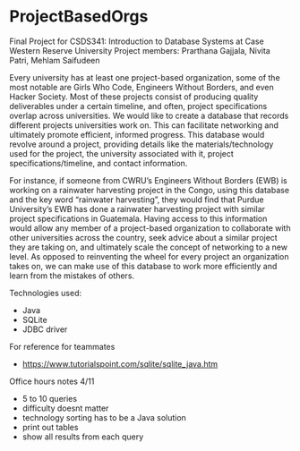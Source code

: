 # ProjectBasedOrgs

Final Project for CSDS341: Introduction to Database Systems at Case Western Reserve University
Project members: Prarthana Gajjala, Nivita Patri, Mehlam Saifudeen

Every university has at least one project-based organization, some of the most
notable are Girls Who Code, Engineers Without Borders, and even Hacker Society.
Most of these projects consist of producing quality deliverables under a certain timeline,
and often, project specifications overlap across universities. We would like to create a
database that records different projects universities work on. This can facilitate
networking and ultimately promote efficient, informed progress. This database would
revolve around a project, providing details like the materials/technology used for the
project, the university associated with it, project specifications/timeline, and contact
information.

For instance, if someone from CWRU’s Engineers Without Borders (EWB) is
working on a rainwater harvesting project in the Congo, using this database and the key
word “rainwater harvesting”, they would find that Purdue University’s EWB has done a
rainwater harvesting project with similar project specifications in Guatemala. Having
access to this information would allow any member of a project-based organization to
collaborate with other universities across the country, seek advice about a similar
project they are taking on, and ultimately scale the concept of networking to a new level.
As opposed to reinventing the wheel for every project an organization takes on, we can
make use of this database to work more efficiently and learn from the mistakes of
others.

Technologies used:
- Java
- SQLite
- JDBC driver

For reference for teammates
- https://www.tutorialspoint.com/sqlite/sqlite_java.htm

Office hours notes 4/11
- 5 to 10 queries
- difficulty doesnt matter
- technology sorting has to be a Java solution
- print out tables
- show all results from each query
